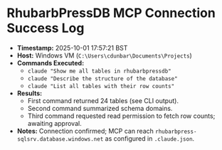 ﻿# RhubarbPressDB MCP Connection Success Log

- **Timestamp:** 2025-10-01 17:57:21 BST
- **Host:** Windows VM (`C:\Users\cdunbar\Documents\Projects`)
- **Commands Executed:**
  - `claude "Show me all tables in rhubarbpressdb"`
  - `claude "Describe the structure of the database"`
  - `claude "List all tables with their row counts"`
- **Results:**
  - First command returned 24 tables (see CLI output).
  - Second command summarized schema domains.
  - Third command requested read permission to fetch row counts; awaiting approval.
- **Notes:** Connection confirmed; MCP can reach `rhubarbpress-sqlsrv.database.windows.net` as configured in `.claude.json`.
